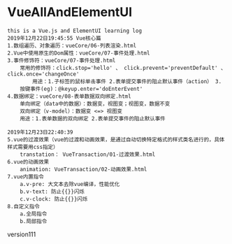 # VueAllAndElementUI
    this is a Vue.js and ElementUI learning log
    2019年12月22日19:45:55 Vue核心篇
    1.数组遍历、对象遍历：vueCore/06-列表渲染.html
    2.Vue中使用原生的Dom属性：vueCore/07-事件处理.html
    3.事件修饰符：vueCore/07-事件处理.html
        常用的修饰符：click.stop='hello' 、 click.prevent='preventDefault' 、 click.once='changeOnce'
            用途：1.子标签的鼠标单击事件 2.表单提交事件的阻止默认事件（action） 3.
        按键事件(eg)：@keyup.enter='doEnterEvent'
    4.数据绑定：vueCore/08-表单数据双向绑定.html
        单向绑定（data中的数据）：数据变，视图变；视图变，数据不变
        双向绑定（v-model）：数据变 <=> 视图变
        用途：1.表单数据的双向绑定 2.表单提交事件的阻止默认事件
    
    2019年12月23日22:40:39
    5.vue的过渡效果（vue的过渡和动画效果，是通过自动切换特定格式的样式类名进行的，具体样式需要用css指定）
        transtation： VueTransaction/01-过渡效果.html
    6.vue的动画效果
        animation: VueTransaction/02-动画效果.html
    7.vue内置指令
        a.v-pre: 大文本去除vue编译，性能优化
        b.v-text: 防止{{}}闪烁
        c.v-clock: 防止{{}}闪烁
    8.自定义指令
        a.全局指令
        b.局部指令

version111
